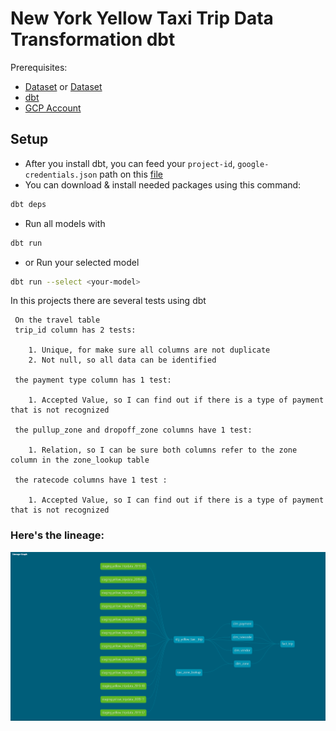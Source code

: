 # New York Yellow Taxi Trip Data Transformation dbt

Prerequisites: 

 - [Dataset](https://www.kaggle.com/datasets/microize/newyork-yellow-taxi-trip-data-2020-2019?resource=download) or [Dataset ](https://www1.nyc.gov/site/tlc/about/tlc-trip-record-data.page)
 - [dbt](https://docs.getdbt.com/docs/get-started/installation)
 - [GCP Account](https://github.com/fahmihamzah84/OnlinePaymentFraud-LambdaArchitecture/blob/master/startup/gcp.md)

## Setup

- After you install dbt, you can feed your `project-id`, `google-credentials.json` path on this [file](.dbt/profiles.yml)
- You can download & install needed packages using this command:
```bash
dbt deps
```
- Run all models with
```bash
dbt run
```
- or Run your selected model
```bash
dbt run --select <your-model>
```

In this projects there are several tests using dbt
     
     On the travel table
     trip_id column has 2 tests:
    
        1. Unique, for make sure all columns are not duplicate
        2. Not null, so all data can be identified
   
     the payment type column has 1 test:
     
        1. Accepted Value, so I can find out if there is a type of payment that is not recognized
     
     the pullup_zone and dropoff_zone columns have 1 test:
     
        1. Relation, so I can be sure both columns refer to the zone column in the zone_lookup table

     the ratecode columns have 1 test :

        1. Accepted Value, so I can find out if there is a type of payment that is not recognized

### Here's the lineage:
![DimensionalModelling](/images/lineage.png)
